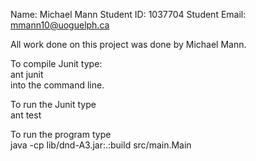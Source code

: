 Name: Michael Mann
Student ID: 1037704
Student Email: mmann10@uoguelph.ca

All work done on this project was done by Michael Mann.

To compile Junit type: <br>
ant junit<br>
into the command line.

To run the Junit type<br>
ant test<br>

To run the program type <br>
java -cp lib/dnd-A3.jar:.:build src/main.Main
